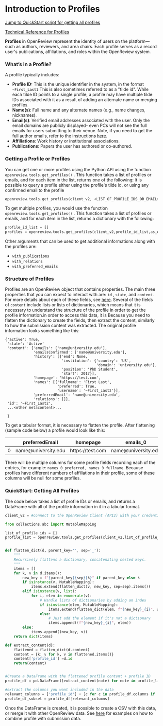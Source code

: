 # Introduction to Profiles

[Jump to QuickStart script for getting all profiles](introduction-to-profiles.md#quickstart-getting-all-profiles)

[Technical Reference for Profiles](../../../reference/api-v2/entities/profile/)

**Profiles** in OpenReview represent the identity of users on the platform—such as authors, reviewers, and area chairs. Each profile serves as a record user's publications, affiliations, and roles within the OpenReview system.&#x20;

### **What’s in a Profile?**

A profile typically includes:

* **Profile ID:** This is the unique identifier in the system, in the format `~First_Last1` This is also sometimes referred to as a "tilde id".  While each tilde ID points to a single profile, a profile may have multiple tilde IDs associated with it as a result of adding an alternate name or merging profiles.
* **Name(s)**: Full name and any alternate names (e.g., name changes, nicknames).
* **Email(s)**: Verified email addresses associated with the user. Only the email domains are publicly displayed- even PCs will not see the full emails for users submitting to their venue. Note, if you need to get the full author emails, refer to the instructions [here](../../../how-to-guides/communication/how-to-get-email-adresses.md).
* **Affiliations**: Work history or institutional associations.
* **Publications**: Papers the user has authored or co-authored.

### **Getting a Profile or Profiles**

You can get one or more profiles using the Python API using the function `openreview.tools.get_profiles()` . This function takes a list of profiles or emails, and for each item in the list, returns one of the following: It is possible to query a profile either using the profile's tilde id, or using any confirmed email to the profile&#x20;

```python
openreview.tools.get_profiles(client_v2, <LIST_OF_PROFILE_IDS_OR_EMAIL>)
```

To get multiple profiles, you would use the function `openreview.tools.get_profiles()` . This function takes a list of profiles or emails, and for each item in the list, returns a dictionary with the following:&#x20;

```python
profile_id_list = []
profiles = openreview.tools.get_profiles(client_v2,profile_id_list,as_dict=True)

```

Other arguments that can be used to get additional informations along with the profiles are:&#x20;

* `with_publications`&#x20;
* `with_relations`&#x20;
* `with_preferred_emails`&#x20;

### **Structure of Profiles**

Profiles are an OpenReview object that contains properties. The main three properties that you can expect to interact with are:  `id` , `state`, and `content`. For more details about each of these fields, see [here](../../../reference/api-v2/entities/profile/fields.md). Several of the fields of `content` include lists or lists of dictionaries, which means that it is necessary to understand the structure of the profile in order to get the profile information.in order to access this data, it is Because you need to flatten the dictionary to create the fields, then extract the content, similarly to how the submission content was extracted. The original profile information looks something like this:

```
{'active': True,
 'state': 'Active'
 'content': {'emails': ['name@university.edu'],
             'emailsConfirmed': ['name@university.edu'],
             'history': [{'end': None,
                          'institution': {'country': 'US',
                                          'domain': 'university.edu'},
                          'position': 'PhD Student',
                          'start': 2017}],
             'homepage': 'https://test.com',
             'names': [{'fullname': 'First Last',
                        'preferred': True,
                        'username': '~First_Last2'}],
             'preferredEmail': 'name@university.edu',
             'relations': []},
 'id': '~First_Last2',
 ...<other metacontent>...
 
 }
```

To get a tabular format, it is necessary to flatten the profile. After flattening (sample code below) a profile would look like this:

<table><thead><tr><th width="51.8984375"></th><th>preferredEmail</th><th>homepage</th><th>emails_0</th><th>names_0_preferred</th><th>names_0_fullname</th><th>names_0_username</th><th>history_0_position</th><th>history_0_start</th><th>history_0_end</th><th>history_0_institution_country</th><th>history_0_institution_domain</th><th>emailsConfirmed_0</th><th>profile_id</th></tr></thead><tbody><tr><td>0</td><td>name@university.edu</td><td>https://test.com</td><td>name@university.edu</td><td>True</td><td>First Last</td><td>~First_Last2</td><td>PhD Student</td><td>2017</td><td>None</td><td>US</td><td>university.edu</td><td>name@university.edu</td><td>~First_Last2</td></tr></tbody></table>



There will be multiple columns for some profile fields recording each of the entries, for example: `names_0_preferred, names_0_fullname`. Because profiles have different numbers of affiliations in their profile, some of these columns will be null for some profiles.&#x20;

### QuickStart: Getting All Profiles

The code below takes a list of profile IDs or emails, and returns a DataFrame with all of the profile information in it in a tabular format.&#x20;

```python
client_v2 = #connect to the OpenReview Client (API2) with your credentials

from collections.abc import MutableMapping

list_of_profile_ids = []
profile_list = openreview.tools.get_profiles(client_v2,list_of_profile_ids)


def flatten_dict(d, parent_key='', sep='_'):
    """
    Recursively flattens a dictionary, concatenating nested keys.
    """
    items = []
    for k, v in d.items():
        new_key = f"{parent_key}{sep}{k}" if parent_key else k
        if isinstance(v, MutableMapping):
            items.extend(flatten_dict(v, new_key, sep=sep).items())
        elif isinstance(v, list):
            for i, elem in enumerate(v):
                # Handle lists of dictionaries by adding an index
                if isinstance(elem, MutableMapping):
                    items.extend(flatten_dict(elem, f"{new_key}_{i}", sep=sep).items())
                else:
                    # Just add the element if it's not a dictionary
                    items.append((f"{new_key}_{i}", elem))
        else:
            items.append((new_key, v))
    return dict(items)

def extract_content(d):
    flattened = flatten_dict(d.content)
    content = {k: v for k, v in flattened.items()}
    content['profile_id'] =d.id
    return(content)


#Create a DataFrame with the flattened profile content + profile ID
profile_df = pd.DataFrame([extract_content(note) for note in profile_list)

#extract the columns you want included in the data
relevant_columns = ['profile_id'] + [c for c in profile_df.columns if 'history_0' in c] 
profile_df_subset = profile_df[relevant_columns]
```

Once the DataFrame is created, it is possible to create a CSV with this data, or merge it with other OpenReview data. See [here](../../../how-to-guides/data-retrieval-and-modification/how-to-loop-through-accepted-papers-and-print-the-authors-and-their-affiliations.md) for examples on how to combine profile with submission data.&#x20;

